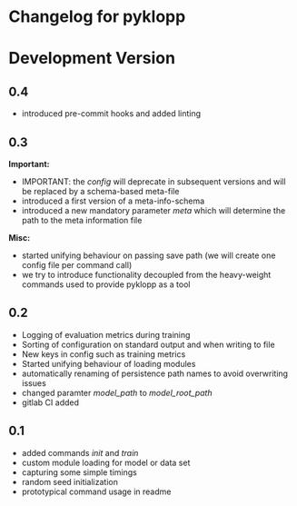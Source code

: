 # Changelog for pyklopp

# Development Version

## 0.4
* introduced pre-commit hooks and added linting

## 0.3
**Important:**
* IMPORTANT: the *config* will deprecate in subsequent versions and will be replaced by a schema-based meta-file
* introduced a first version of a meta-info-schema
* introduced a new mandatory parameter *meta* which will determine the path to the meta information file

**Misc:**
* started unifying behaviour on passing save path (we will create one config file per command call)
* we try to introduce functionality decoupled from the heavy-weight commands used to provide pyklopp as a tool

## 0.2
* Logging of evaluation metrics during training
* Sorting of configuration on standard output and when writing to file
* New keys in config such as training metrics
* Started unifying behaviour of loading modules
* automatically renaming of persistence path names to avoid overwriting issues
* changed paramter *model_path* to *model_root_path*
* gitlab CI added

## 0.1
* added commands *init* and *train*
* custom module loading for model or data set
* capturing some simple timings
* random seed initialization
* prototypical command usage in readme
